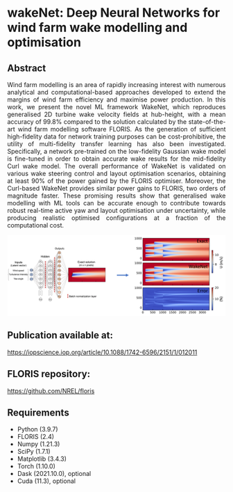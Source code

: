 # wakeNet: Deep Neural Networks for wind farm wake modelling and optimisation

## Abstract

<p align="justify">
Wind farm modelling is an area of rapidly increasing interest with numerous analytical and computational-based approaches developed to extend the margins of wind farm efficiency and maximise power production. In this work, we present the novel ML framework WakeNet, which reproduces generalised 2D turbine wake velocity fields at hub-height, with a mean accuracy of 99.8% compared to the solution calculated by the state-of-the-art wind farm modelling software FLORIS. As the generation of sufficient high-fidelity data for network training purposes can be cost-prohibitive, the utility of multi-fidelity transfer learning has also been investigated. Specifically, a network pre-trained on the low-fidelity Gaussian wake model is fine-tuned in order to obtain accurate wake results for the mid-fidelity Curl wake model. The overall performance of WakeNet is validated on various wake steering control and layout optimisation scenarios, obtaining at least 90% of the power gained by the FLORIS optimiser. Moreover, the Curl-based WakeNet provides similar power gains to FLORIS, two orders of magnitude faster. These promising results show that generalised wake modelling with ML tools can be accurate enough to contribute towards robust real-time active yaw and layout optimisation under uncertainty, while producing realistic optimised configurations at a fraction of the computational cost.
</p>

<p align="center">
  <img src="https://github.com/soanagno/wakeNet/blob/master/wakenet_fig.png">
</p>

## Publication available at:

https://iopscience.iop.org/article/10.1088/1742-6596/2151/1/012011

## FLORIS repository:

https://github.com/NREL/floris

## Requirements

* Python (3.9.7)
* FLORIS (2.4)
* Numpy (1.21.3)
* SciPy (1.7.1)
* Matplotlib (3.4.3)
* Torch (1.10.0)
* Dask (2021.10.0), optional
* Cuda (11.3), optional
